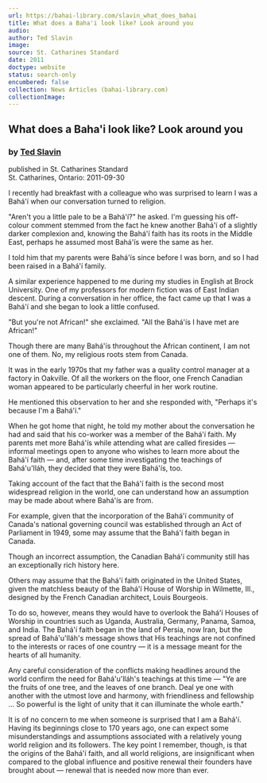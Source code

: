 ```yaml
---
url: https://bahai-library.com/slavin_what_does_bahai
title: What does a Baha'i look like? Look around you
audio: 
author: Ted Slavin
image: 
source: St. Catharines Standard
date: 2011
doctype: website
status: search-only
encumbered: false
collection: News Articles (bahai-library.com)
collectionImage: 
---
```



## What does a Baha'i look like? Look around you

### by [Ted Slavin](https://bahai-library.com/author/Ted+Slavin)

published in St. Catharines Standard  
St. Catharines, Ontario: 2011-09-30


I recently had breakfast with a colleague who was surprised to learn I was a Bahá'í when our conversation turned to religion.  
  
"Aren't you a little pale to be a Bahá'í?" he asked. I'm guessing his off-colour comment stemmed from the fact he knew another Bahá'í of a slightly darker complexion and, knowing the Bahá'í faith has its roots in the Middle East, perhaps he assumed most Bahá'ís were the same as her.  
  
I told him that my parents were Bahá'ís since before I was born, and so I had been raised in a Bahá'í family.  
  
A similar experience happened to me during my studies in English at Brock University. One of my professors for modern fiction was of East Indian descent. During a conversation in her office, the fact came up that I was a Bahá'í and she began to look a little confused.  
  
"But you're not African!" she exclaimed. "All the Bahá'ís I have met are African!"  
  
Though there are many Bahá'ís throughout the African continent, I am not one of them. No, my religious roots stem from Canada.  
  
It was in the early 1970s that my father was a quality control manager at a factory in Oakville. Of all the workers on the floor, one French Canadian woman appeared to be particularly cheerful in her work routine.  
  
He mentioned this observation to her and she responded with, "Perhaps it's because I'm a Bahá'í."  
  
When he got home that night, he told my mother about the conversation he had and said that his co-worker was a member of the Bahá'í faith. My parents met more Bahá'ís while attending what are called firesides — informal meetings open to anyone who wishes to learn more about the Bahá'í faith — and, after some time investigating the teachings of Bahá'u'lláh, they decided that they were Bahá'ís, too.  
  
Taking account of the fact that the Bahá'í faith is the second most widespread religion in the world, one can understand how an assumption may be made about where Bahá'ís are from.  
  
For example, given that the incorporation of the Bahá'í community of Canada's national governing council was established through an Act of Parliament in 1949, some may assume that the Bahá'í faith began in Canada.  
  
Though an incorrect assumption, the Canadian Bahá'í community still has an exceptionally rich history here.  
  
Others may assume that the Bahá'í faith originated in the United States, given the matchless beauty of the Bahá'í House of Worship in Wilmette, Ill., designed by the French Canadian architect, Louis Bourgeois.  
  
To do so, however, means they would have to overlook the Bahá'í Houses of Worship in countries such as Uganda, Australia, Germany, Panama, Samoa, and India. The Bahá'í faith began in the land of Persia, now Iran, but the spread of Bahá'u'lláh's message shows that His teachings are not confined to the interests or races of one country — it is a message meant for the hearts of all humanity.  
  
Any careful consideration of the conflicts making headlines around the world confirm the need for Bahá'u'lláh's teachings at this time — "Ye are the fruits of one tree, and the leaves of one branch. Deal ye one with another with the utmost love and harmony, with friendliness and fellowship … So powerful is the light of unity that it can illuminate the whole earth."  
  
It is of no concern to me when someone is surprised that I am a Bahá'í. Having its beginnings close to 170 years ago, one can expect some misunderstandings and assumptions associated with a relatively young world religion and its followers. The key point I remember, though, is that the origins of the Bahá'í faith, and all world religions, are insignificant when compared to the global influence and positive renewal their founders have brought about — renewal that is needed now more than ever.